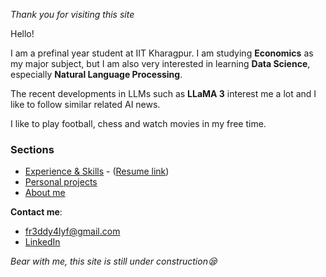 *Thank you for visiting this site*

Hello!  

I am a prefinal year student at IIT Kharagpur. I am studying **Economics** as my major subject, but I am also very interested in learning **Data Science**, especially **Natural Language Processing**.  

The recent developments in LLMs such as **LLaMA 3** interest me a lot and I like to follow similar related AI news.  

I like to play football, chess and watch movies in my free time.

### Sections

- [Experience & Skills](./experience.md) - ([Resume link](https://drive.google.com/drive/folders/1PwrmFMD2IPm4czj8oDa8adeMNne-dif9?usp=sharing))
- [Personal projects](./projects.md)
- [About me](./about.md) 

**Contact me**:
- [fr3ddy4lyf@gmail.com](mailto:fr3ddy4lyf@gmail.com)
- [LinkedIn](https://www.linkedin.com/in/anmol-kumar-624709127/)
  
*Bear with me, this site is still under construction😪*
